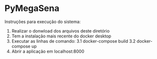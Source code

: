 # PyMegaSena

Instruções para execução do sistema:

1. Realizar o donwload dos arquivos deste diretório
2. Tem a instalação mais recente do docker desktop
3. Executar as linhas de comando:
  3.1 docker-compose build
  3.2 docker-compose up
4. Abrir a aplicação em localhost:8000
